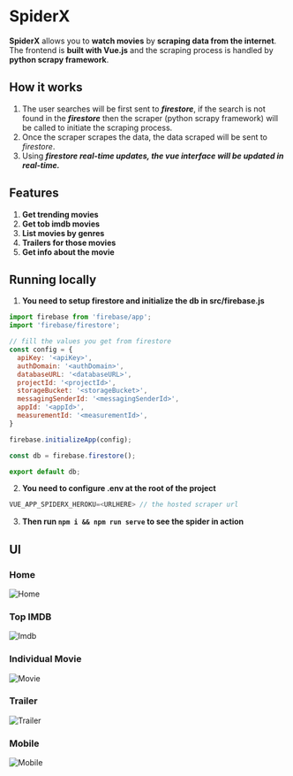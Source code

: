 # SpiderX
**SpiderX** allows you to **watch movies** by **scraping data from the internet**. The frontend is **built with Vue.js** and the scraping process is handled by **python scrapy framework**.

## How it works
1. The user searches will be first sent to ***firestore***, if the search is not found in the ***firestore*** then the scraper (python scrapy framework) will be called to initiate the scraping process.
2. Once the scraper scrapes the data, the data scraped will be sent to *firestore*.
3. Using ***firestore real-time updates, the vue interface will be updated in real-time.***

## Features
1. **Get trending movies**
2. **Get tob imdb movies**
3. **List movies by genres**
4. **Trailers for those movies**
5. **Get info about the movie**

## Running locally

1. **You need to setup firestore and initialize the db in src/firebase.js**

```javascript
import firebase from 'firebase/app';
import 'firebase/firestore';

// fill the values you get from firestore
const config = {
  apiKey: '<apiKey>',
  authDomain: '<authDomain>',
  databaseURL: '<databaseURL>',
  projectId: '<projectId>',
  storageBucket: '<storageBucket>',
  messagingSenderId: '<messagingSenderId>',
  appId: '<appId>',
  measurementId: '<measurementId>',
}

firebase.initializeApp(config);

const db = firebase.firestore();

export default db;
```

2. **You need to configure .env at the root of the project**

```javascript
VUE_APP_SPIDERX_HEROKU=<URLHERE> // the hosted scraper url
```

3. **Then run <code>npm i && npm run serve</code> to see the spider in action**

## UI

### Home

![Home](screenshots/home.png)

### Top IMDB

![Imdb](screenshots/imdb.png)

### Individual Movie

![Movie](screenshots/movie.png)

### Trailer

![Trailer](screenshots/trailer.png)

### Mobile

![Mobile](screenshots/mobile.png)
